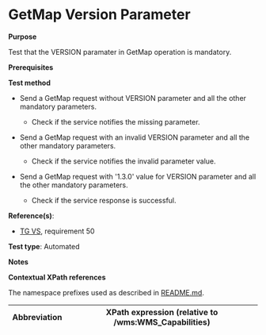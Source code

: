 # GetMap Version Parameter

**Purpose**

Test that the VERSION paramater in GetMap operation is mandatory.

**Prerequisites**

**Test method**

* Send a GetMap request without VERSION parameter and all the other mandatory parameters.

    * Check if the service notifies the missing parameter.

* Send a GetMap request with an invalid VERSION parameter and all the other mandatory parameters.

    * Check if the service notifies the invalid parameter value.

* Send a GetMap request with '1.3.0' value for VERSION parameter and all the other mandatory parameters.

    * Check if the service response is successful.

**Reference(s)**:

* [TG VS](./README.md#ref_TG_VS), requirement 50

**Test type**: Automated

**Notes**

**Contextual XPath references**

The namespace prefixes used as described in [README.md](./README.md#namespaces).

Abbreviation                                               |  XPath expression (relative to /wms:WMS_Capabilities)
---------------------------------------------------------- | -------------------------------------------------------------------------
